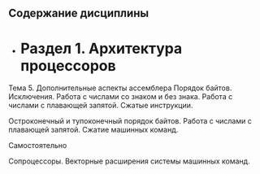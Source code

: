 ## Содержание дисциплины
- # Раздел 1. Архитектура процессоров


Тема 5. Дополнительные аспекты ассемблера
Порядок байтов. Исключения. Работа с числами со знаком и без знака. Работа с числами с плавающей запятой. Сжатые инструкции.

Остроконечный и тупоконечный порядок байтов. Работа с числами с плавающей запятой. Сжатие машинных команд.

Самостоятельно

Сопроцессоры. Векторные расширения системы машинных команд.